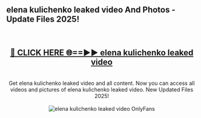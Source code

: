 <h2>elena kulichenko leaked video And Photos - Update Files 2025!</h2>
<br>
<div align="center">
<h2><a href="https://linkcuts.com/hfmhzwbr" rel="nofollow">🔴 CLICK HERE 🌐==►► elena kulichenko leaked video</a></h2>
<br>
Get elena kulichenko leaked video and all content. Now you can access all videos and pictures of elena kulichenko leaked video. New Updated Files 2025!
<br>
<br>
<a href="https://linkcuts.com/hfmhzwbr" rel="nofollow" data-target="animated-image.originalLink"><img src="https://i.ibb.co.com/WyWwxjT/player-gif2.gif" alt="elena kulichenko leaked video OnlyFans" style="max-width: 100%; display: inline-block;" data-target="animated-image.originalImage"></a>
</div>
<br>